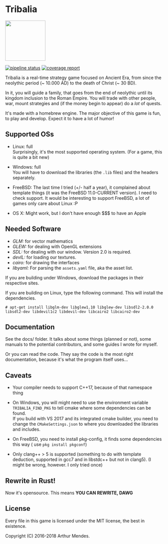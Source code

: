 # Tribalia

<img src="icons/tribalia-logo.png" height="128px" width="128px" />

[![pipeline status](https://gitlab.com/arthurmco/Tribalia/badges/master/pipeline.svg)](https://gitlab.com/arthurmco/Tribalia/commits/master)
[![coverage report](https://gitlab.com/arthurmco/Tribalia/badges/master/coverage.svg)](https://gitlab.com/arthurmco/Tribalia/commits/master)

Tribalia is a real-time strategy game focused on Ancient Era, from since the
neolythic period (~ 10.000 AD) to the death of Christ (~ 30 BD).

In it, you will guide a family, that goes from the end of neolythic until its kingdom 
inclusion to the Roman Empire. You will trade with other people, war, mount strategies
and (if the money begin to appear) do a *lot* of quests.

It's made with a homebrew engine. The major objective of this game is
fun, to play and develop. Expect it to have a lot of humor!

## Supported OSs

 - Linux: full  
   Surprisingly, it's the most supported operating system. (For a
   game, this is quite a bit new)
 
 - Windows: full  
   You will have to download the libraries (the `.lib` files) and the headers separately.
 
 - FreeBSD: The last time I tried (+/- half a year), it complained about template things 
   (it was the FreeBSD 11.0-CURRENT version). I need to check support. It would be 
   interesting to support FreeBSD, a lot of games only care about Linux :P
   
 - OS X: Might work, but I don't have enough $$$ to have an Apple

## Needed Software

* *GLM:* for vector mathematics
* *GLEW:* for dealing with OpenGL extensions
* *SDL:* for dealing with our window. Version 2.0 is required.
* *devIL:* for loading our textures.
* *cairo:* for drawing the interfaces
* *libyaml:* For parsing the `assets.yaml` file, aka the asset list.

If you are building under Windows, download the packages in their respective sites.

If you are building on Linux, type the following command. This will
install the dependencies.

`# apt-get install libglm-dev libglew1.10 libglew-dev libsdl2-2.0.0 libsdl2-dev libdevil1c2 libdevil-dev
libcairo2 libcairo2-dev`

## Documentation

See the docs/ folder. It talks about some things (planned or not), some 
manuals to the potential contributors, and some guides I wrote for myself.

Or you can read the code. They say the code is the most right documentation,
because it's what the program itself uses...

## Caveats

 - Your compiler needs to support C++17, because of that namespace thing

 - On Windows, you will might need to use the environment variable
   `TRIBALIA_FIND_PKG` to tell cmake where some dependencies can be
   found.  
   If you build with VS 2017 and its integrated cmake builder, you
   need to change the `CMakeSettings.json` to where you downloaded the
   libraries and includes.
 
 - On FreeBSD, you need to install pkg-config, it finds some dependencies this way ( use `pkg install pkgconf`)

 - Only clang++ > 5 is supported (something to do with template
   deduction, supported in gcc7 and in libstdc++  but not in clang5). 
   (I might be wrong, however. I only tried once)


## Rewrite in Rust!

Now it's opensource. This means **YOU CAN REWRITE, DAWG**

## License

Every file in this game is licensed under the MIT license, the best in
existence.

Copyright (C) 2016-2018 Arthur Mendes.


